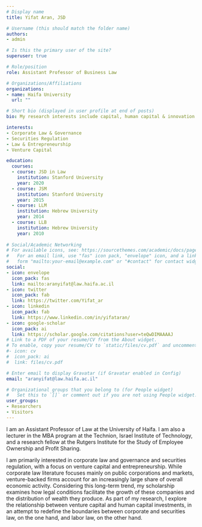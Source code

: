 ```yaml
---
# Display name
title: Yifat Aran, JSD

# Username (this should match the folder name)
authors:
- admin

# Is this the primary user of the site?
superuser: true

# Role/position
role: Assistant Professor of Business Law

# Organizations/Affiliations
organizations:
- name: Haifa University
  url: ""

# Short bio (displayed in user profile at end of posts)
bio: My research interests include capital, human capital & innovation.

interests:
- Corporate Law & Governance
- Securities Regulation
- Law & Entrepreneurship
- Venture Capital

education:
  courses:
  - course: JSD in Law
    institution: Stanford University
    year: 2020
  - course: JSM
    institution: Stanford University
    year: 2015
  - course: LLM
    institution: Hebrew University
    year: 2014
  - course: LLB
    institution: Hebrew University
    year: 2010
  
# Social/Academic Networking
# For available icons, see: https://sourcethemes.com/academic/docs/page-builder/#icons
#   For an email link, use "fas" icon pack, "envelope" icon, and a link in the
#   form "mailto:your-email@example.com" or "#contact" for contact widget.
social:
- icon: envelope
  icon_pack: fas
  link: mailto:aranyifat@law.haifa.ac.il
- icon: twitter
  icon_pack: fab
  link: https://twitter.com/Yifat_ar
- icon: linkedin
  icon_pack: fab
  link: https://www.linkedin.com/in/yifataran/
- icon: google-scholar
  icon_pack: ai
  link: https://scholar.google.com/citations?user=teQwDIMAAAAJ
# Link to a PDF of your resume/CV from the About widget.
# To enable, copy your resume/CV to `static/files/cv.pdf` and uncomment the lines below.
#- icon: cv
#  icon_pack: ai
#  link: files/cv.pdf

# Enter email to display Gravatar (if Gravatar enabled in Config)
email: "aranyifat@law.haifa.ac.il"

# Organizational groups that you belong to (for People widget)
#   Set this to `[]` or comment out if you are not using People widget.
user_groups:
- Researchers
- Visitors
---
```


I am an Assistant Professor of Law at the University of Haifa. I am also a lecturer in the MBA program at the Technion, Israel Institute of Technology, and a research fellow at the Rutgers Institute for the Study of Employee Ownership and Profit Sharing. 

I am primarily interested in corporate law and governance and securities regulation, with a focus on venture capital and entrepreneurship. While corporate law literature focuses mainly on public corporations and markets, venture-backed firms account for an increasingly large share of overall economic activity. Considering this long-term trend, my scholarship examines how legal conditions facilitate the growth of these companies and the distribution of wealth they produce. As part of my research, I explore the relationship between venture capital and human capital investments, in an attempt to redefine the boundaries between corporate and securities law, on the one hand, and labor law, on the other hand.
